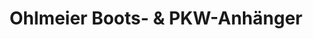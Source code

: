 ---
title: "Ohlmeier Boots- & PKW-Anhänger"
url: /bielefeld/ohlmeier-boots-und-pkw-anhaenger/
shop: Anhänger
---